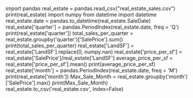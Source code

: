 import pandas
real_estate = pandas.read_csv("real_estate_sales.csv")
print(real_estate)
import numpy
from datetime import datetime
real_estate.date = pandas.to_datetime(real_estate.SaleDate)
real_estate['quarter'] = pandas.PeriodIndex(real_estate.date, freq = 'Q')
print(real_estate['quarter'])
total_sales_per_quarter = real_estate.groupby('quarter')['SalePrice'].sum()
print(total_sales_per_quarter)
real_estate['LandSF'] = real_estate['LandSF'].replace(0, numpy.nan)
real_estate['price_per_sf'] = real_estate['SalePrice']/real_estate['LandSF']
average_price_per_sf = real_estate['price_per_sf'].mean()
print(average_price_per_sf)
real_estate['month'] = pandas.PeriodIndex(real_estate.date, freq = 'M')
print(real_estate['month'])
Max_Sale_Month = real_estate.groupby('month')['SalePrice'].max()
print(Max_Sale_Month)
real_estate.to_csv('real_estate.csv', index=False)

